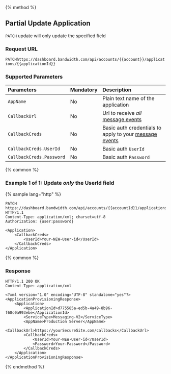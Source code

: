 {% method %}

## Partial Update Application

<code class="patch">PATCH</code> update will only update the specified field

### Request URL

<code class="patch">PATCH</code>`https://dashboard.bandwidth.com/api/accounts/{{account}}/applications/{{applicationId}}`

### Supported Parameters
| Parameters               | Mandatory | Description                                                                          |
|:-------------------------|:----------|:-------------------------------------------------------------------------------------|
| `AppName`                | No        | Plain text name of the application                                                   |
| `CallbackUrl`            | No        | Url to receive _all_ [message events](../messaging/callbacks/messageEvents.md)                    |
| `CallbackCreds`          | No        | Basic auth credentials to apply to your [message events](../messaging/callbacks/messageEvents.md) |
| `CallbackCreds.UserId`   | No        | Basic auth `UserId`                                                                  |
| `CallbackCreds.Password` | No        | Basic auth `Password`                                                                |


{% common %}

### Example 1 of 1: Update _only_ the UserId field

{% sample lang="http" %}

```http
PATCH https://dashboard.bandwidth.com/api/accounts/{{accountId}}/applications/{{applicationId}} HTTP/1.1
Content-Type: application/xml; charset=utf-8
Authorization: {user:password}

<Application>
    <CallbackCreds>
        <UserId>Your-NEW-User-id</UserId>
    </CallbackCreds>
</Application>
```

{% common %}

### Response

```http
HTTP/1.1 200 OK
Content-Type: application/xml

<?xml version="1.0" encoding="UTF-8" standalone="yes"?>
<ApplicationProvisioningResponse>
    <Application>
        <ApplicationId>d775585a-ed5b-4a49-8b96-f68c0a993ebe</ApplicationId>
        <ServiceType>Messaging-V2</ServiceType>
        <AppName>Production Server</AppName>
        <CallbackUrl>https://yourSecureSite.com/callbacks</CallbackUrl>
        <CallbackCreds>
            <UserId>Your-NEW-User-id</UserId>
            <Password>Your-Password</Password>
        </CallbackCreds>
    </Application>
</ApplicationProvisioningResponse>
```

{% endmethod %}
